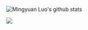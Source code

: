 
![Mingyuan Luo's github stats](https://github-readme-stats.vercel.app/api?username=Lmy0217&show_icons=true&bg_color=30,e96443,904e95&title_color=fff&text_color=fff&hide_border=true&show_icons=true&count_private=true)

![](https://komarev.com/ghpvc/?username=Lmy0217&style=flat-square&color=blueviolet)